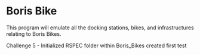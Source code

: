 # Boris Bike

This program will emulate all the docking stations, bikes, and infrastructures relating to Boris Bikes.

Challenge 5 - Initialized RSPEC folder within Boris_Bikes created first test
